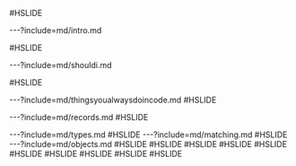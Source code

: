 #HSLIDE

---?include=md/intro.md

#HSLIDE

---?include=md/shouldi.md

#HSLIDE

---?include=md/thingsyoualwaysdoincode.md
#HSLIDE

---?include=md/records.md
#HSLIDE

---?include=md/types.md
#HSLIDE
---?include=md/matching.md
#HSLIDE
---?include=md/objects.md
#HSLIDE
#HSLIDE
#HSLIDE
#HSLIDE
#HSLIDE
#HSLIDE
#HSLIDE
#HSLIDE
#HSLIDE
#HSLIDE


